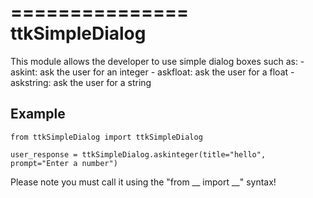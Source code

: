 ===============
ttkSimpleDialog
===============

This module allows the developer to use simple dialog boxes such as:
    - askint: ask the user for an integer
    - askfloat: ask the user for a float
    - askstring: ask the user for a string

Example
-------

    from ttkSimpleDialog import ttkSimpleDialog

    user_response = ttkSimpleDialog.askinteger(title="hello", prompt="Enter a number")

Please note you must call it using the "from __ import __" syntax!
